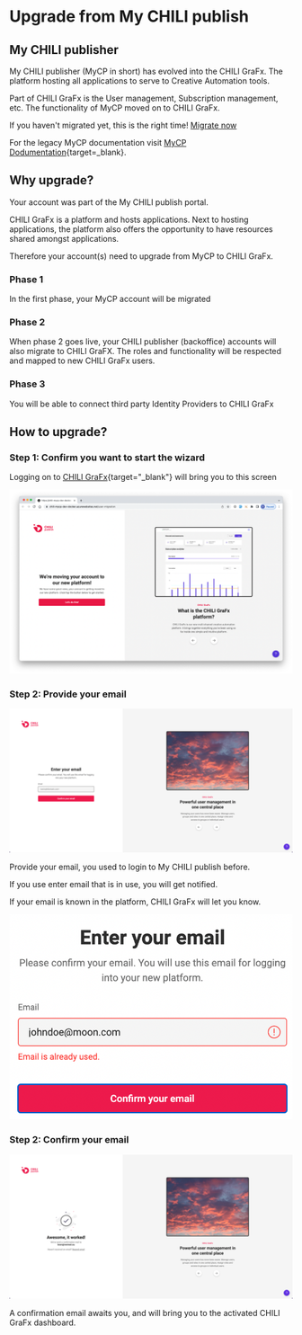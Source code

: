 # Upgrade from My CHILI publish

## My CHILI publisher

My CHILI publisher (MyCP in short) has evolved into the CHILI GraFx. The platform hosting all applications to serve to Creative Automation tools.

Part of CHILI GraFx is the User management, Subscription management, etc. The functionality of MyCP moved on to CHILI GraFx.

If you haven't migrated yet, this is the right time!
[Migrate now](../migration/)

For the legacy MyCP documentation visit [MyCP Dodumentation](https://chilipublishdocs.atlassian.net/wiki/spaces/CPDOC/pages/1373405185/My+CHILI+publisher+a.k.a.+MyCP){target=_blank}.

## Why upgrade?

Your account was part of the My CHILI publish portal.

CHILI GraFx is a platform and hosts applications. Next to hosting applications, the platform also offers the opportunity to have resources shared amongst applications.

Therefore your account(s) need to upgrade from MyCP to CHILI GraFx.

### Phase 1

In the first phase, your MyCP account will be migrated

### Phase 2

When phase 2 goes live, your CHILI publisher (backoffice) accounts will also migrate to CHILI GraFX.
The roles and functionality will be respected and mapped to new CHILI GraFx users.

### Phase 3

You will be able to connect third party Identity Providers to CHILI GraFx

## How to upgrade?

### Step 1: Confirm you want to start the wizard

Logging on to [CHILI GraFx](https://chiligrafx.com){target="_blank"} will bring you to this screen

![screenshot-full](upgrade-1.png)


### Step 2: Provide your email

![screenshot-full](upgrade-2.png)

Provide your email, you used to login to My CHILI publish before.

If you use enter email that is in use, you will get notified.

If your email is known in the platform, CHILI GraFx will let you know.

![screenshot-full](upgrade-3.png)


### Step 2: Confirm your email

![screenshot-full](upgrade-4.png)

A confirmation email awaits you, and will bring you to the activated CHILI GraFx dashboard.